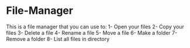 # File-Manager
This is a file manager that you can use to:
1- Open your files
2- Copy your files
3- Delete a file
4- Rename a file
5- Move a file
6- Make a folder
7- Remove a folder
8- List all files in directory
